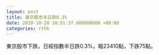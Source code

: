```yaml
---
layout: post
title: 東京股市半日跌0.3%
date: 2020-10-28 10:51:37.000000000 +08:00
categories: rthk
---
```


東京股市下跌，日經指數半日跌0.3%，報23410點，下跌75點。

